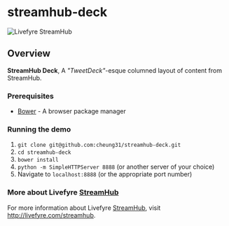 streamhub-deck
=====

![Livefyre
StreamHub](http://www.livefyre.com/site_media/images/corp_v5/streamhub.png)

## Overview

**StreamHub Deck**, A *"TweetDeck"*-esque columned layout of content from
StreamHub.


### Prerequisites
* [Bower](http://twitter.github.com/bower/) - A browser package manager

### Running the demo
1. ```git clone git@github.com:cheung31/streamhub-deck.git```
2. ```cd streamhub-deck```
3. ```bower install```
4. ```python -m SimpleHTTPServer 8888``` (or another server of your choice)
5. Navigate to ```localhost:8888``` (or the appropriate port number)


### More about Livefyre [StreamHub](http://livefyre.com/streahub)

For more information about Livefyre
[StreamHub](http://livefyre.com/streahub), visit
<http://livefyre.com/streamhub>.
